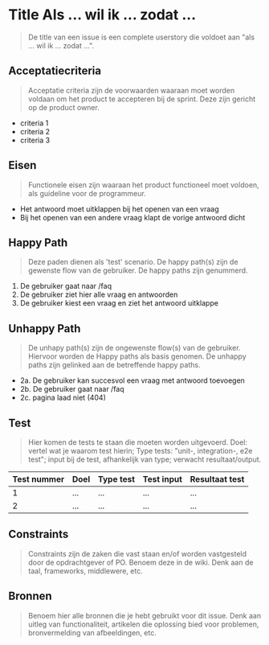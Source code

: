 # Title   Als ... wil ik ... zodat ...
> De title van een issue is een complete userstory die voldoet aan "als ... wil ik ... zodat ...".

## Acceptatiecriteria
> Acceptatie criteria zijn de voorwaarden waaraan moet worden voldaan om het product te accepteren bij de sprint. Deze zijn gericht op de product owner.

- criteria 1
- criteria 2
- criteria 3

## Eisen
> Functionele eisen zijn waaraan het product functioneel moet voldoen, als guideline voor de programmeur.

- Het antwoord moet uitklappen bij het openen van een vraag
- Bij het openen van een andere vraag klapt de vorige antwoord dicht

## Happy Path
> Deze paden dienen als 'test' scenario. De happy path(s) zijn de gewenste flow van de gebruiker. De happy paths zijn genummerd.

1. De gebruiker gaat naar /faq
1. De gebruiker ziet hier alle vraag en antwoorden
1. De gebruiker kiest een vraag en ziet het antwoord uitklappe

## Unhappy Path
> De unhapy path(s) zijn de ongewenste flow(s) van de gebruiker. Hiervoor worden de Happy paths als basis genomen. De unhappy paths zijn gelinked aan de betreffende happy paths.

- 2a. De gebruiker kan succesvol een vraag met antwoord toevoegen
- 2b. De gebruiker gaat naar /faq
- 2c. pagina laad niet (404)


## Test
> Hier komen de tests te staan die moeten worden uitgevoerd. Doel: vertel wat je waarom test hierin; Type tests: "unit-, integration-, e2e test"; input bij de test, afhankelijk van type; verwacht resultaat/output.

| Test nummer | Doel | Type test | Test input | Resultaat test |
| ------ | ------ | ------ | ------ |  ------ |
| 1 | ... | ... | ... | ... |
| 2 | ... | ... | ... | ... |

## Constraints
> Constraints zijn de zaken die vast staan en/of worden vastgesteld door de opdrachtgever of PO. Benoem deze in de wiki. Denk aan de taal, frameworks, middlewere, etc.


## Bronnen
> Benoem hier alle bronnen die je hebt gebruikt voor dit issue. Denk aan uitleg van functionaliteit, artikelen die oplossing bied voor problemen, bronvermelding van afbeeldingen, etc.
